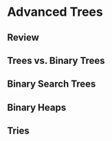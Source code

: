 # Advanced Trees

## Review

## Trees vs. Binary Trees

## Binary Search Trees

## Binary Heaps

## Tries
